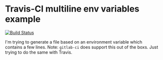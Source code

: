 # Travis-CI multiline env variables example

[![Build Status](https://travis-ci.com/GabLeRoux/travis-multiline-env-example.svg?branch=master)](https://travis-ci.com/GabLeRoux/travis-multiline-env-example)

I'm trying to generate a file based on an environment variable which contains a few lines. 
Note: `gitlab-ci` does support this out of the boxs. Just trying to do the same with Travis.
